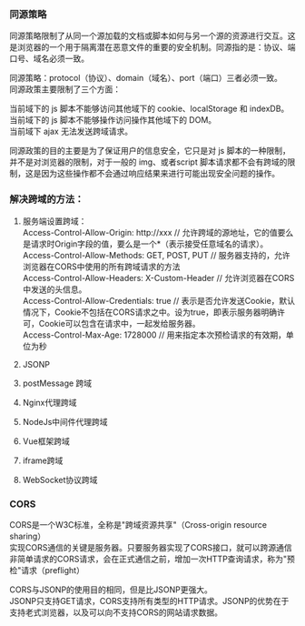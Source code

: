 ### 同源策略 ###  

同源策略限制了从同一个源加载的文档或脚本如何与另一个源的资源进行交互。这是浏览器的一个用于隔离潜在恶意文件的重要的安全机制。同源指的是：协议、端口号、域名必须一致。  

同源策略：protocol（协议）、domain（域名）、port（端口）三者必须一致。  
同源政策主要限制了三个方面：  

当前域下的 js 脚本不能够访问其他域下的 cookie、localStorage 和 indexDB。  
当前域下的 js 脚本不能够操作访问操作其他域下的 DOM。  
当前域下 ajax 无法发送跨域请求。  

同源政策的目的主要是为了保证用户的信息安全，它只是对 js 脚本的一种限制，并不是对浏览器的限制，对于一般的 img、或者script 脚本请求都不会有跨域的限制，这是因为这些操作都不会通过响应结果来进行可能出现安全问题的操作。

### 解决跨域的方法： ###
1. 服务端设置跨域：  
Access-Control-Allow-Origin: http://xxx  // 允许跨域的源地址，它的值要么是请求时Origin字段的值，要么是一个*（表示接受任意域名的请求）。   
Access-Control-Allow-Methods: GET, POST, PUT // 服务器支持的，允许浏览器在CORS中使用的所有跨域请求的方法    
Access-Control-Allow-Headers: X-Custom-Header  // 允许浏览器在CORS中发送的头信息。     
Access-Control-Allow-Credentials: true   // 表示是否允许发送Cookie，默认情况下，Cookie不包括在CORS请求之中。设为true，即表示服务器明确许可，Cookie可以包含在请求中，一起发给服务器。     
Access-Control-Max-Age: 1728000  // 用来指定本次预检请求的有效期，单位为秒  

1. JSONP
2. postMessage 跨域
3. Nginx代理跨域  
4. NodeJs中间件代理跨域  
5. Vue框架跨域  
6. iframe跨域  
7. WebSocket协议跨域  

### CORS ###  
CORS是一个W3C标准，全称是"跨域资源共享"（Cross-origin resource sharing）  
实现CORS通信的关键是服务器。只要服务器实现了CORS接口，就可以跨源通信
非简单请求的CORS请求，会在正式通信之前，增加一次HTTP查询请求，称为"预检"请求（preflight）  

CORS与JSONP的使用目的相同，但是比JSONP更强大。  
JSONP只支持GET请求，CORS支持所有类型的HTTP请求。JSONP的优势在于支持老式浏览器，以及可以向不支持CORS的网站请求数据。  
